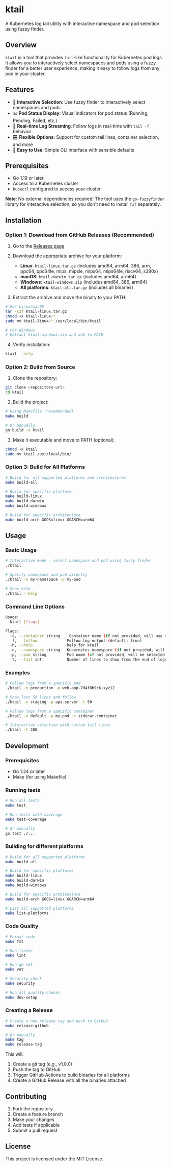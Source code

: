 # ktail

A Kubernetes log tail utility with interactive namespace and pod selection using fuzzy finder.

## Overview

`ktail` is a tool that provides `tail`-like functionality for Kubernetes pod logs. It allows you to interactively select namespaces and pods using a fuzzy finder for a better user experience, making it easy to follow logs from any pod in your cluster.

## Features

- 🎯 **Interactive Selection**: Use fuzzy finder to interactively select namespaces and pods
- 📊 **Pod Status Display**: Visual indicators for pod status (Running, Pending, Failed, etc.)
- 🔄 **Real-time Log Streaming**: Follow logs in real-time with `tail -f` behavior
- 🎛️ **Flexible Options**: Support for custom tail lines, container selection, and more
- 🚀 **Easy to Use**: Simple CLI interface with sensible defaults

## Prerequisites

- Go 1.19 or later
- Access to a Kubernetes cluster
- `kubectl` configured to access your cluster

**Note**: No external dependencies required! The tool uses the `go-fuzzyfinder` library for interactive selection, so you don't need to install `fzf` separately.

## Installation

### Option 1: Download from GitHub Releases (Recommended)

1. Go to the [Releases page](https://github.com/zbum/ktail/releases)
2. Download the appropriate archive for your platform:
   - **Linux**: `ktail-linux.tar.gz` (includes amd64, arm64, 386, arm, ppc64, ppc64le, mips, mipsle, mips64, mips64le, riscv64, s390x)
   - **macOS**: `ktail-darwin.tar.gz` (includes amd64, arm64)
   - **Windows**: `ktail-windows.zip` (includes amd64, 386, arm64)
   - **All platforms**: `ktail-all.tar.gz` (includes all binaries)

3. Extract the archive and move the binary to your PATH:
```bash
# For Linux/macOS
tar -xzf ktail-linux.tar.gz
chmod +x ktail-linux-*
sudo mv ktail-linux-* /usr/local/bin/ktail

# For Windows
# Extract ktail-windows.zip and add to PATH
```

4. Verify installation:
```bash
ktail --help
```

### Option 2: Build from Source

1. Clone the repository:
```bash
git clone <repository-url>
cd ktail
```

2. Build the project:
```bash
# Using Makefile (recommended)
make build

# Or manually
go build -o ktail
```

3. Make it executable and move to PATH (optional):
```bash
chmod +x ktail
sudo mv ktail /usr/local/bin/
```

### Option 3: Build for All Platforms

```bash
# Build for all supported platforms and architectures
make build-all

# Build for specific platform
make build-linux
make build-darwin
make build-windows

# Build for specific architecture
make build-arch GOOS=linux GOARCH=arm64
```

## Usage

### Basic Usage

```bash
# Interactive mode - select namespace and pod using fuzzy finder
./ktail

# Specify namespace and pod directly
./ktail -n my-namespace -p my-pod

# Show help
./ktail --help
```

### Command Line Options

```bash
Usage:
  ktail [flags]

Flags:
  -c, --container string    Container name (if not provided, will use the first container)
  -f, --follow             Follow log output (default: true)
  -h, --help               help for ktail
  -n, --namespace string   Kubernetes namespace (if not provided, will be selected interactively)
  -p, --pod string         Pod name (if not provided, will be selected interactively)
  -t, --tail int           Number of lines to show from the end of logs (default: 100)
```

### Examples

```bash
# Follow logs from a specific pod
./ktail -n production -p web-app-7d4f8b9c6-xyz12

# Show last 50 lines and follow
./ktail -n staging -p api-server -t 50

# Follow logs from a specific container
./ktail -n default -p my-pod -c sidecar-container

# Interactive selection with custom tail lines
./ktail -t 200
```

## Development

### Prerequisites
- Go 1.24 or later
- Make (for using Makefile)

### Running tests
```bash
# Run all tests
make test

# Run tests with coverage
make test-coverage

# Or manually
go test ./...
```

### Building for different platforms
```bash
# Build for all supported platforms
make build-all

# Build for specific platforms
make build-linux
make build-darwin
make build-windows

# Build for specific architecture
make build-arch GOOS=linux GOARCH=arm64

# List all supported platforms
make list-platforms
```

### Code Quality
```bash
# Format code
make fmt

# Run linter
make lint

# Run go vet
make vet

# Security check
make security

# Run all quality checks
make dev-setup
```

### Creating a Release
```bash
# Create a new release tag and push to GitHub
make release-github

# Or manually
make tag
make release-tag
```

This will:
1. Create a git tag (e.g., v1.0.0)
2. Push the tag to GitHub
3. Trigger GitHub Actions to build binaries for all platforms
4. Create a GitHub Release with all the binaries attached

## Contributing

1. Fork the repository
2. Create a feature branch
3. Make your changes
4. Add tests if applicable
5. Submit a pull request

## License

This project is licensed under the MIT License.


